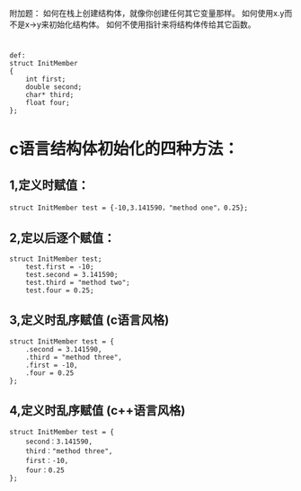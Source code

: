 附加题：
如何在栈上创建结构体，就像你创建任何其它变量那样。
如何使用x.y而不是x->y来初始化结构体。
如何不使用指针来将结构体传给其它函数。

#
	def:
	struct InitMember
	{
	    int first;
		double second;
		char* third;
		float four;
	};


#  c语言结构体初始化的四种方法：
## 1,定义时赋值：
	struct InitMember test = {-10,3.141590，"method one"，0.25};
	
## 2,定以后逐个赋值：
	struct InitMember test;
		test.first = -10;
		test.second = 3.141590;
		test.third = "method two";
		test.four = 0.25;

## 3,定义时乱序赋值 (c语言风格)
	struct InitMember test = {
		.second = 3.141590,
		.third = "method three",
	    .first = -10,
	    .four = 0.25
	};

## 4,定义时乱序赋值 (c++语言风格)
	struct InitMember test = {
		second：3.141590,
		third："method three",
		first：-10,
	    four：0.25
	};
